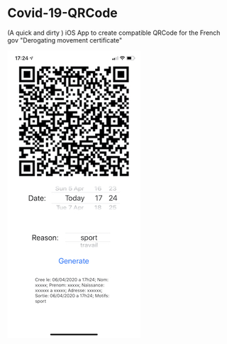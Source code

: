 # Covid-19-QRCode

(A quick and dirty ) iOS App to create compatible QRCode for the French gov "Derogating movement certificate" 

![screenshot](./screenshot.jpeg)
